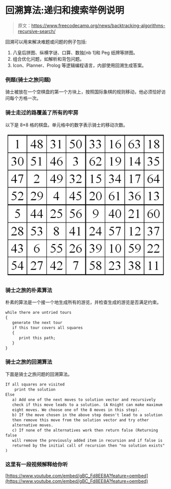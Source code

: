 # 回溯算法:递归和搜索举例说明

> 原文：<https://www.freecodecamp.org/news/backtracking-algorithms-recursive-search/>

回溯可以用来解决难题或问题的例子包括:

1.  八皇后拼图、纵横字谜、口算、数独[nb 1]和 Peg 纸牌等拼图。
2.  组合优化问题，如解析和背包问题。
3.  Icon、Planner、Prolog 等逻辑编程语言，内部使用回溯生成答案。

### 例题(骑士之旅问题)

骑士被放在一个空棋盘的第一个方块上，按照国际象棋的规则移动，他必须恰好访问每个方格一次。

### 骑士走过的路覆盖了所有的牢房

以下是 8×8 格的棋盘。单元格中的数字表示骑士的移动次数。

![The knight's tour solution - by Euler](img/4f20d30282c1c16649a1f39cac846f76.png)

### 骑士之旅的朴素算法

朴素的算法是一个接一个地生成所有的游览，并检查生成的游览是否满足约束。

```
while there are untried tours
{ 
   generate the next tour 
   if this tour covers all squares 
   { 
      print this path;
   }
} 
```

### 骑士之旅的回溯算法

下面是骑士之旅问题的回溯算法。

```
If all squares are visited 
    print the solution
Else
   a) Add one of the next moves to solution vector and recursively 
   check if this move leads to a solution. (A Knight can make maximum 
   eight moves. We choose one of the 8 moves in this step).
   b) If the move chosen in the above step doesn't lead to a solution
   then remove this move from the solution vector and try other 
   alternative moves.
   c) If none of the alternatives work then return false (Returning false 
   will remove the previously added item in recursion and if false is 
   returned by the initial call of recursion then "no solution exists" ) 
```

### 这里有一段视频解释给你听

[https://www.youtube.com/embed/gBC_Fd8EE8A?feature=oembed](https://www.youtube.com/embed/gBC_Fd8EE8A?feature=oembed)